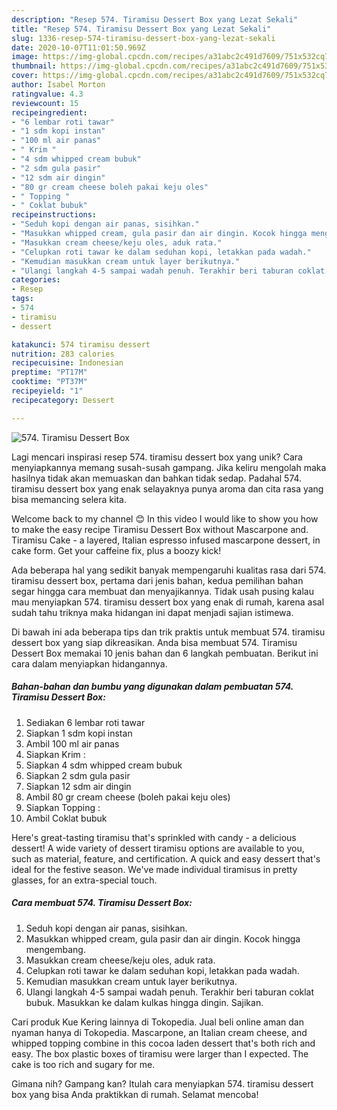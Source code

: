 ```yaml
---
description: "Resep 574. Tiramisu Dessert Box yang Lezat Sekali"
title: "Resep 574. Tiramisu Dessert Box yang Lezat Sekali"
slug: 1336-resep-574-tiramisu-dessert-box-yang-lezat-sekali
date: 2020-10-07T11:01:50.969Z
image: https://img-global.cpcdn.com/recipes/a31abc2c491d7609/751x532cq70/574-tiramisu-dessert-box-foto-resep-utama.jpg
thumbnail: https://img-global.cpcdn.com/recipes/a31abc2c491d7609/751x532cq70/574-tiramisu-dessert-box-foto-resep-utama.jpg
cover: https://img-global.cpcdn.com/recipes/a31abc2c491d7609/751x532cq70/574-tiramisu-dessert-box-foto-resep-utama.jpg
author: Isabel Morton
ratingvalue: 4.3
reviewcount: 15
recipeingredient:
- "6 lembar roti tawar"
- "1 sdm kopi instan"
- "100 ml air panas"
- " Krim "
- "4 sdm whipped cream bubuk"
- "2 sdm gula pasir"
- "12 sdm air dingin"
- "80 gr cream cheese boleh pakai keju oles"
- " Topping "
- " Coklat bubuk"
recipeinstructions:
- "Seduh kopi dengan air panas, sisihkan."
- "Masukkan whipped cream, gula pasir dan air dingin. Kocok hingga mengembang."
- "Masukkan cream cheese/keju oles, aduk rata."
- "Celupkan roti tawar ke dalam seduhan kopi, letakkan pada wadah."
- "Kemudian masukkan cream untuk layer berikutnya."
- "Ulangi langkah 4-5 sampai wadah penuh. Terakhir beri taburan coklat bubuk. Masukkan ke dalam kulkas hingga dingin. Sajikan."
categories:
- Resep
tags:
- 574
- tiramisu
- dessert

katakunci: 574 tiramisu dessert 
nutrition: 283 calories
recipecuisine: Indonesian
preptime: "PT17M"
cooktime: "PT37M"
recipeyield: "1"
recipecategory: Dessert

---
```



![574. Tiramisu Dessert Box](https://img-global.cpcdn.com/recipes/a31abc2c491d7609/751x532cq70/574-tiramisu-dessert-box-foto-resep-utama.jpg)

Lagi mencari inspirasi resep 574. tiramisu dessert box yang unik? Cara menyiapkannya memang susah-susah gampang. Jika keliru mengolah maka hasilnya tidak akan memuaskan dan bahkan tidak sedap. Padahal 574. tiramisu dessert box yang enak selayaknya punya aroma dan cita rasa yang bisa memancing selera kita.

Welcome back to my channel 😊 In this video I would like to show you how to make the easy recipe Tiramisu Dessert Box without Mascarpone and. Tiramisu Cake - a layered, Italian espresso infused mascarpone dessert, in cake form. Get your caffeine fix, plus a boozy kick!

Ada beberapa hal yang sedikit banyak mempengaruhi kualitas rasa dari 574. tiramisu dessert box, pertama dari jenis bahan, kedua pemilihan bahan segar hingga cara membuat dan menyajikannya. Tidak usah pusing kalau mau menyiapkan 574. tiramisu dessert box yang enak di rumah, karena asal sudah tahu triknya maka hidangan ini dapat menjadi sajian istimewa.


Di bawah ini ada beberapa tips dan trik praktis untuk membuat 574. tiramisu dessert box yang siap dikreasikan. Anda bisa membuat 574. Tiramisu Dessert Box memakai 10 jenis bahan dan 6 langkah pembuatan. Berikut ini cara dalam menyiapkan hidangannya.

<!--inarticleads1-->

##### Bahan-bahan dan bumbu yang digunakan dalam pembuatan 574. Tiramisu Dessert Box:

1. Sediakan 6 lembar roti tawar
1. Siapkan 1 sdm kopi instan
1. Ambil 100 ml air panas
1. Siapkan  Krim :
1. Siapkan 4 sdm whipped cream bubuk
1. Siapkan 2 sdm gula pasir
1. Siapkan 12 sdm air dingin
1. Ambil 80 gr cream cheese (boleh pakai keju oles)
1. Siapkan  Topping :
1. Ambil  Coklat bubuk


Here&#39;s great-tasting tiramisu that&#39;s sprinkled with candy - a delicious dessert! A wide variety of dessert tiramisu options are available to you, such as material, feature, and certification. A quick and easy dessert that&#39;s ideal for the festive season. We&#39;ve made individual tiramisus in pretty glasses, for an extra-special touch. 

<!--inarticleads2-->

##### Cara membuat 574. Tiramisu Dessert Box:

1. Seduh kopi dengan air panas, sisihkan.
1. Masukkan whipped cream, gula pasir dan air dingin. Kocok hingga mengembang.
1. Masukkan cream cheese/keju oles, aduk rata.
1. Celupkan roti tawar ke dalam seduhan kopi, letakkan pada wadah.
1. Kemudian masukkan cream untuk layer berikutnya.
1. Ulangi langkah 4-5 sampai wadah penuh. Terakhir beri taburan coklat bubuk. Masukkan ke dalam kulkas hingga dingin. Sajikan.


Cari produk Kue Kering lainnya di Tokopedia. Jual beli online aman dan nyaman hanya di Tokopedia. Mascarpone, an Italian cream cheese, and whipped topping combine in this cocoa laden dessert that&#39;s both rich and easy. The box plastic boxes of tiramisu were larger than I expected. The cake is too rich and sugary for me. 

Gimana nih? Gampang kan? Itulah cara menyiapkan 574. tiramisu dessert box yang bisa Anda praktikkan di rumah. Selamat mencoba!
